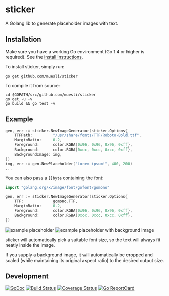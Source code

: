 sticker
=======

A Golang lib to generate placeholder images with text.

## Installation

Make sure you have a working Go environment (Go 1.4 or higher is required).
See the [install instructions](http://golang.org/doc/install.html).

To install sticker, simply run:

    go get github.com/muesli/sticker

To compile it from source:

    cd $GOPATH/src/github.com/muesli/sticker
    go get -u -v
    go build && go test -v

## Example
```go
gen, err := sticker.NewImageGenerator(sticker.Options{
    TTFPath:         "/usr/share/fonts/TTF/Roboto-Bold.ttf",
    MarginRatio:     0.2,
    Foreground:      color.RGBA{0x96, 0x96, 0x96, 0xff},
    Background:      color.RGBA{0xcc, 0xcc, 0xcc, 0xff},
    BackgroundImage: img,
})
img, err := gen.NewPlaceholder("Lorem ipsum!", 400, 200)
...
```
You can also pass a `[]byte` containing the font:
```go
import "golang.org/x/image/font/gofont/gomono"

gen, err := sticker.NewImageGenerator(sticker.Options{
    TTF:             gomono.TTF,
    MarginRatio:     0.2,
    Foreground:      color.RGBA{0x96, 0x96, 0x96, 0xff},
    Background:      color.RGBA{0xcc, 0xcc, 0xcc, 0xff},
})
```
![example placeholder](example/lorem.png) ![example placeholder with background image](example/motivation.png)

sticker will automatically pick a suitable font size, so the text will always fit neatly inside the image.

If you supply a background image, it will automatically be cropped and scaled (while maintaining its original aspect ratio) to the desired output size.

## Development

[![GoDoc](https://godoc.org/github.com/golang/gddo?status.svg)](https://godoc.org/github.com/muesli/sticker)
[![Build Status](https://travis-ci.org/muesli/sticker.svg?branch=master)](https://travis-ci.org/muesli/sticker)
[![Coverage Status](https://coveralls.io/repos/github/muesli/sticker/badge.svg?branch=master)](https://coveralls.io/github/muesli/sticker?branch=master)
[![Go ReportCard](http://goreportcard.com/badge/muesli/sticker)](http://goreportcard.com/report/muesli/sticker)
